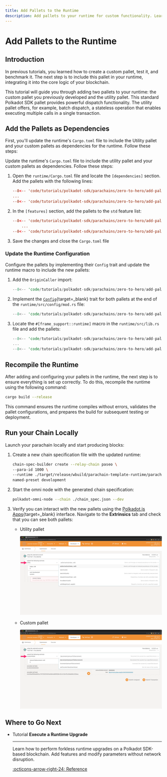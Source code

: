 ```yaml
---
title: Add Pallets to the Runtime
description: Add pallets to your runtime for custom functionality. Learn to configure and integrate pallets in Polkadot SDK-based blockchains.
---
```


# Add Pallets to the Runtime

## Introduction

In previous tutorials, you learned how to create a custom pallet, test it, and benchmark it. The next step is to include this pallet in your runtime, integrating it into the core logic of your blockchain.

This tutorial will guide you through adding two pallets to your runtime: the custom pallet you previously developed and the utility pallet. This standard Polkadot SDK pallet provides powerful dispatch functionality. The utility pallet offers, for example, batch dispatch, a stateless operation that enables executing multiple calls in a single transaction.

## Add the Pallets as Dependencies

First, you'll update the runtime's `Cargo.toml` file to include the Utility pallet and your custom pallets as dependencies for the runtime. Follow these steps:

Update the runtime's `Cargo.toml` file to include the utility pallet and your custom pallets as dependencies. Follow these steps:

1. Open the `runtime/Cargo.toml` file and locate the `[dependencies]` section. Add the pallets with the following lines:

    ```toml hl_lines="3-4"
    --8<-- 'code/tutorials/polkadot-sdk/parachains/zero-to-hero/add-pallets-to-runtime/Cargo.toml:19:19'
    ...
    --8<-- 'code/tutorials/polkadot-sdk/parachains/zero-to-hero/add-pallets-to-runtime/Cargo.toml:74:75'
    ```

2. In the `[features]` section, add the pallets to the `std` feature list:

    ```toml hl_lines="5-6"
    --8<-- 'code/tutorials/polkadot-sdk/parachains/zero-to-hero/add-pallets-to-runtime/Cargo.toml:77:79'
        ...
    --8<-- 'code/tutorials/polkadot-sdk/parachains/zero-to-hero/add-pallets-to-runtime/Cargo.toml:132:133'
    ```

3. Save the changes and close the `Cargo.toml` file

### Update the Runtime Configuration

Configure the pallets by implementing their `Config` trait and update the runtime macro to include the new pallets:

1. Add the `OriginCaller` import:
    ```rust
    --8<-- 'code/tutorials/polkadot-sdk/parachains/zero-to-hero/add-pallets-to-runtime/config-mod.rs:64:64'
    ```

2. Implement the [`Config`](https://paritytech.github.io/polkadot-sdk/master/pallet_utility/pallet/trait.Config.html){target=\_blank} trait for both pallets at the end of the `runtime/src/config/mod.rs` file:

    ```rust
    --8<-- 'code/tutorials/polkadot-sdk/parachains/zero-to-hero/add-pallets-to-runtime/config-mod.rs:313'
    ```

3. Locate the `#[frame_support::runtime]` macro in the `runtime/src/lib.rs` file and add the pallets:

    ```rust hl_lines="5-9"
    --8<-- 'code/tutorials/polkadot-sdk/parachains/zero-to-hero/add-pallets-to-runtime/lib.rs:250:252'
    ...
    --8<-- 'code/tutorials/polkadot-sdk/parachains/zero-to-hero/add-pallets-to-runtime/lib.rs:312:317'
    ```

## Recompile the Runtime

After adding and configuring your pallets in the runtime, the next step is to ensure everything is set up correctly. To do this, recompile the runtime using the following command:

```bash
cargo build --release
```

This command ensures the runtime compiles without errors, validates the pallet configurations, and prepares the build for subsequent testing or deployment.

## Run your Chain Locally

Launch your parachain locally and start producing blocks:

1. Create a new chain specification file with the updated runtime:

    ```bash
    chain-spec-builder create --relay-chain paseo \
    --para-id 1000 \
    --runtime ./target/release/wbuild/parachain-template-runtime/parachain_template_runtime.compact.compressed.wasm \
    named-preset development
    ```

2. Start the omni node with the generated chain specification:

    ```bash
    polkadot-omni-node --chain ./chain_spec.json --dev
    ```

3. Verify you can interact with the new pallets using the [Polkadot.js Apps](https://polkadot.js.org/apps/?rpc=ws%3A%2F%2F127.0.0.1%3A9944#/extrinsics){target=\_blank} interface. Navigate to the **Extrinsics** tab and check that you can see both pallets:
    - Utility pallet

        ![](/images/tutorials/polkadot-sdk/parachains/zero-to-hero/add-pallets-to-runtime/add-pallets-to-runtime-1.webp)
    

    - Custom pallet

        ![](/images/tutorials/polkadot-sdk/parachains/zero-to-hero/add-pallets-to-runtime/add-pallets-to-runtime-2.webp)

## Where to Go Next

<div class="grid cards" markdown>

-   <span class="badge tutorial">Tutorial</span> __Execute a Runtime Upgrade__

    ---

    Learn how to perform forkless runtime upgrades on a Polkadot SDK-based blockchain. Add features and modify parameters without network disruption.

    [:octicons-arrow-right-24: Reference](/tutorials/polkadot-sdk/parachains/zero-to-hero/execute-runtime-upgrade/)

</div>
